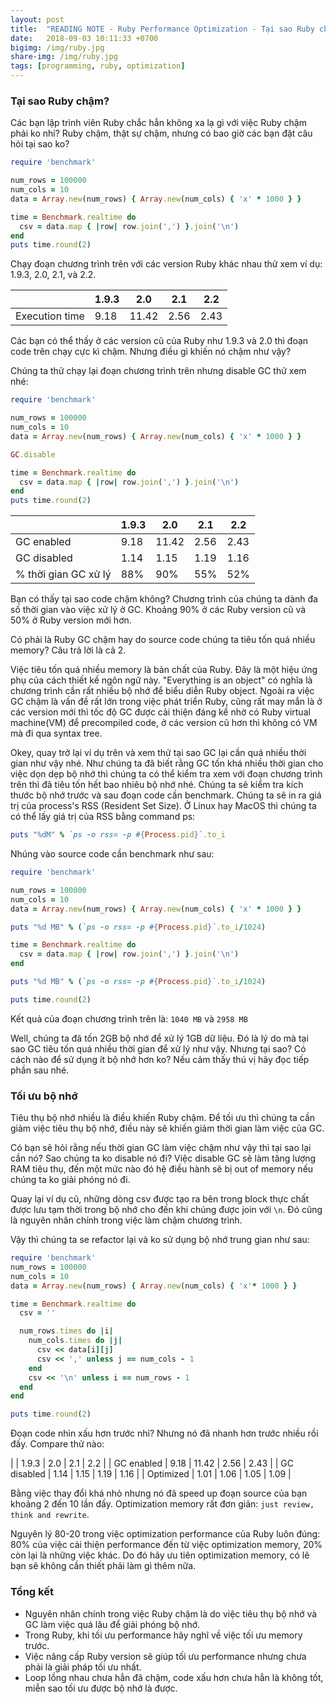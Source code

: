 ```yaml
---
layout: post
title:  "READING NOTE - Ruby Performance Optimization - Tại sao Ruby chậm"
date:   2018-09-03 10:11:33 +0700
bigimg: /img/ruby.jpg
share-img: /img/ruby.jpg
tags: [programming, ruby, optimization]
---
```


### Tại sao Ruby chậm?

Các bạn lập trình viên Ruby chắc hẳn không xa lạ gì với việc Ruby chậm phải ko nhỉ? Ruby chậm, thật sự chậm, nhưng có bao giờ các bạn đặt câu hỏi tại sao ko?

```ruby
require 'benchmark'

num_rows = 100000
num_cols = 10
data = Array.new(num_rows) { Array.new(num_cols) { 'x' * 1000 } }

time = Benchmark.realtime do
  csv = data.map { |row| row.join(',') }.join('\n')
end
puts time.round(2)
```

Chạy đoạn chương trình trên với các version Ruby khác nhau thử xem ví dụ: 1.9.3, 2.0, 2.1, và 2.2.

|                 | 1.9.3 | 2.0   | 2.1   | 2.2 |
|-----------------|-------|-------|-------|-----|
| Execution time  | 9.18  | 11.42 | 2.56  |2.43 |

Các bạn có thể thấy ở các version cũ của Ruby như 1.9.3 và 2.0 thì đoạn code trên chạy cực kì chậm. Nhưng điều gì khiến nó chậm như vậy?

Chúng ta thử chạy lại đoạn chương trình trên nhưng disable GC thử xem nhé:

```ruby
require 'benchmark'

num_rows = 100000
num_cols = 10
data = Array.new(num_rows) { Array.new(num_cols) { 'x' * 1000 } }

GC.disable

time = Benchmark.realtime do
  csv = data.map { |row| row.join(',') }.join('\n')
end
puts time.round(2)
```

|                       | 1.9.3 | 2.0   | 2.1   | 2.2  |
|-----------------------|-------|-------|-------|------|
| GC enabled            | 9.18  | 11.42 | 2.56  | 2.43 |
| GC disabled           | 1.14  | 1.15  | 1.19  | 1.16 |
| % thời gian GC xử lý  | 88%   | 90%   | 55%   | 52%  |

Bạn có thấy tại sao code chậm không? Chương trình của chúng ta dành đa số thời gian vào việc xử lý ở GC. Khoảng 90% ở các Ruby version cũ và 50% ở Ruby version mới hơn.

Có phải là Ruby GC chậm hay do source code chúng ta tiêu tốn quá nhiều memory? Câu trả lời là cả 2.

Việc tiêu tốn quá nhiều memory là bản chất của Ruby. Đây là một hiệu ứng phụ của cách thiết kế ngôn ngữ này. "Everything is an object" có nghĩa là chương trình cần rất nhiều bộ nhớ để biểu diễn Ruby object. Ngoài ra việc GC chậm là vấn đề rất lớn trong việc phát triển Ruby, cũng rất may mắn là ở các version mới thì tốc độ GC được cải thiện đáng kể nhờ có Ruby virtual machine(VM) để precompiled code, ở các version cũ hơn thì không có VM mà đi qua syntax tree.

Okey, quay trở lại ví dụ trên và xem thử tại sao GC lại cần quá nhiều thời gian như vậy nhé.
Như chúng ta đã biết rằng GC tốn khá nhiều thời gian cho việc dọn dẹp bộ nhớ thì chúng ta có thể kiểm tra xem với đoạn chương trình trên thì đã tiêu tốn hết bao nhiêu bộ nhớ nhé. Chúng ta sẽ kiểm tra kích thước bộ nhớ trước và sau đoạn code cần benchmark. Chúng ta sẽ in ra giá trị của process's RSS (Resident Set Size). Ở Linux hay MacOS thì chúng ta có thể lấy giá trị của RSS bằng command ps:

```ruby
puts "%dM" % `ps -o rss= -p #{Process.pid}`.to_i
```

Nhúng vào source code cần benchmark như sau:

```ruby
require 'benchmark'

num_rows = 100000
num_cols = 10
data = Array.new(num_rows) { Array.new(num_cols) { 'x' * 1000 } }

puts "%d MB" % (`ps -o rss= -p #{Process.pid}`.to_i/1024)

time = Benchmark.realtime do
  csv = data.map { |row| row.join(',') }.join('\n')
end

puts "%d MB" % (`ps -o rss= -p #{Process.pid}`.to_i/1024)

puts time.round(2)
```

Kết quả của đoạn chương trình trên là: `1040 MB` và `2958 MB`

Well, chúng ta đã tốn 2GB bộ nhớ để xử lý 1GB dữ liệu. Đó là lý do mà tại sao GC tiêu tốn quá nhiều thời gian để xử lý như vậy. Nhưng tại sao? Có cách nào để sử dụng ít bộ nhớ hơn ko? Nếu cảm thấy thú vị hãy đọc tiếp phần sau nhé.

### Tối ưu bộ nhớ

Tiêu thụ bộ nhớ nhiều là điều khiến Ruby chậm. Để tối ưu thì chúng ta cần giảm việc tiêu thụ bộ nhớ, điều này sẽ khiến giảm thời gian làm việc của GC.

Có bạn sẽ hỏi rằng nếu thời gian GC làm việc chậm như vậy thì tại sao lại cần nó? Sao chúng ta ko disable nó đi? Việc disable GC sẽ làm tăng lượng RAM tiêu thụ, đến một mức nào đó hệ điều hành sẽ bị out of memory nếu chúng ta ko giải phóng nó đi.

Quay lại ví dụ cũ, những dòng csv được tạo ra bên trong block thực chất được lưu tạm thời trong bộ nhớ cho đến khi chúng được join với `\n`. Đó cũng là nguyên nhân chính trong việc làm chậm chương trình.

Vậy thì chúng ta se refactor lại và ko sử dụng bộ nhớ trung gian như sau:


```ruby
require 'benchmark'
num_rows = 100000
num_cols = 10
data = Array.new(num_rows) { Array.new(num_cols) { 'x'* 1000 } }

time = Benchmark.realtime do
  csv = ''

  num_rows.times do |i|
    num_cols.times do |j|
      csv << data[i][j]
      csv << ',' unless j == num_cols - 1
    end
    csv << '\n' unless i == num_rows - 1
  end
end

puts time.round(2)
```

Đoạn code nhìn xấu hơn trước nhỉ? Nhưng nó đã nhanh hơn trước nhiều rồi đấy. Compare thử nào:

|            | 1.9.3 | 2.0   | 2.1   | 2.2  |
| GC enabled | 9.18  | 11.42 | 2.56  | 2.43 |
| GC disabled | 1.14  | 1.15  | 1.19  | 1.16 |
| Optimized  | 1.01  | 1.06  | 1.05  | 1.09 |

Bằng việc thay đổi khá nhỏ nhưng nó đã speed up đoạn source của bạn khoảng 2 đến 10 lần đấy. Optimization memory rất đơn giản: `just review, think and rewrite`.

Nguyên lý 80-20 trong việc optimization performance của Ruby luôn đúng: 80% của việc cải thiện performance đến từ việc optimization memory, 20% còn lại là những việc khác. Do đó hãy ưu tiên optimization memory, có lẽ bạn sẽ không cần thiết phải làm gì thêm nữa.


### Tổng kết
- Nguyên nhân chính trong việc Ruby chậm là do việc tiêu thụ bộ nhớ và GC làm việc quá lâu để giải phóng bộ nhớ.
- Trong Ruby, khi tối ưu performance hãy nghĩ về việc tối ưu memory trước.
- Việc nâng cấp Ruby version sẽ giúp tối ưu performance nhưng chưa phải là giải pháp tối ưu nhất.
- Loop lồng nhau chưa hẳn đã chậm, code xấu hơn chưa hẳn là không tốt, miễn sao tối ưu được bộ nhớ là được.